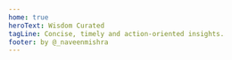 ```yaml
---
home: true
heroText: Wisdom Curated
tagLine: Concise, timely and action-oriented insights.
footer: by @_naveenmishra
---
```



